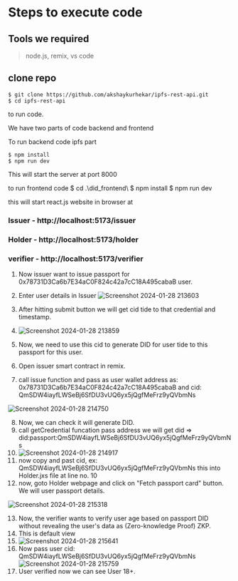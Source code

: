 # Steps to execute code

## Tools we required
  > node.js,
  > remix,
  > vs code


## clone repo

    $ git clone https://github.com/akshaykurhekar/ipfs-rest-api.git
    $ cd ipfs-rest-api

to run code.

We have two parts of code backend and frontend
  
  To run backend code ipfs part
  
    $ npm install
    $ npm run dev

  This will start the server at port 8000 
  
  to run frontend code
    $ cd .\did_frontend\ 
    $ npm install
    $ npm run dev

this will start react.js website in browser at 

 ### Issuer - http://localhost:5173/issuer
 ### Holder - http://localhost:5173/holder
 ### verifier - http://localhost:5173/verifier


1. Now issuer want to issue passport for 0x78731D3Ca6b7E34aC0F824c42a7cC18A495cabaB user.
2. Enter user details in Issuer 
  ![Screenshot 2024-01-28 213603](https://github.com/akshaykurhekar/ipfs-rest-api/assets/55475959/b5775fa0-6312-4290-b252-89e490f700de)
3. After hitting submit button we will get cid tide to that credential and timestamp.
  
5. ![Screenshot 2024-01-28 213859](https://github.com/akshaykurhekar/ipfs-rest-api/assets/55475959/af40c9c0-0fb8-4d4e-8e1f-efd50898cc8c)
6. Now, we need to use this cid to generate DID for user tide to this passport for this user.
7. Open issuer smart contract in remix.
8. call issue function and pass as user wallet address as: 0x78731D3Ca6b7E34aC0F824c42a7cC18A495cabaB and cid: QmSDW4iayfLWSeBj6SfDU3vUQ6yx5jQgfMeFrz9yQVbmNs

![Screenshot 2024-01-28 214750](https://github.com/akshaykurhekar/ipfs-rest-api/assets/55475959/a19e2cd5-ff08-4033-ba38-6dd117bc25d5)

8. Now, we can check it will generate DID.
9. call getCredential funcation pass address we will get did =>  did:passport:QmSDW4iayfLWSeBj6SfDU3vUQ6yx5jQgfMeFrz9yQVbmNs
10. ![Screenshot 2024-01-28 214917](https://github.com/akshaykurhekar/ipfs-rest-api/assets/55475959/f9a1b7db-6798-4bdb-8197-9462e4c153af)
11. now copy and past cid,  ex: QmSDW4iayfLWSeBj6SfDU3vUQ6yx5jQgfMeFrz9yQVbmNs this into Holder.jxs file at line no. 10
12. now, goto Holder webpage and click on "Fetch passport card" button.  We will user passport details.

![Screenshot 2024-01-28 215318](https://github.com/akshaykurhekar/ipfs-rest-api/assets/55475959/982eedbb-7844-43a3-a819-0767251d759f)

13. Now, the verifier wants to verify user age based on passport DID without revealing the user's data as (Zero-knowledge Proof) ZKP.
14. This is default view
15. ![Screenshot 2024-01-28 215641](https://github.com/akshaykurhekar/ipfs-rest-api/assets/55475959/7bbd60fb-2ddd-4ca8-af42-67580aa6db3e)
16. Now pass user cid: QmSDW4iayfLWSeBj6SfDU3vUQ6yx5jQgfMeFrz9yQVbmNs
![Screenshot 2024-01-28 215759](https://github.com/akshaykurhekar/ipfs-rest-api/assets/55475959/a0e0e3f6-d6ab-4f91-981c-10e6b9793b02)
17. User verified now we can see User 18+.

